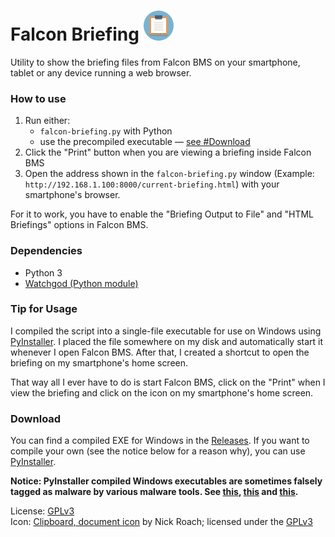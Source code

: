 # Falcon Briefing ![](https://raw.githubusercontent.com/dglava/falcon-briefing/master/falcon-briefing.png)
Utility to show the briefing files from Falcon BMS on your smartphone,
tablet or any device running a web browser.

### How to use
1. Run either:
   * `falcon-briefing.py` with Python
   * use the precompiled executable — [see #Download](#Download)
2. Click the "Print" button when you are viewing a briefing inside Falcon BMS
3. Open the address shown in the `falcon-briefing.py` window (Example: `http://192.168.1.100:8000/current-briefing.html`)
with your smartphone's browser.

For it to work, you have to enable the "Briefing Output to File" and
"HTML Briefings" options in Falcon BMS.

### Dependencies
* Python 3
* [Watchgod (Python module)](https://github.com/samuelcolvin/watchgod)

### Tip for Usage

I compiled the script into a single-file executable for use on Windows
using [PyInstaller](https://www.pyinstaller.org/). I placed the file somewhere
on my disk and automatically start it whenever I open Falcon BMS. After that, I
created a shortcut to open the briefing on my smartphone's home screen.

That way all I ever have to do is start Falcon BMS, click on the "Print"
when I view the briefing and click on the icon on my smartphone's home screen.

### Download
You can find a compiled EXE for Windows in the [Releases](https://github.com/dglava/falcon-briefing/releases).
If you want to compile your own (see the notice below for a reason why),
you can use [PyInstaller](https://www.pyinstaller.org/).

**Notice: PyInstaller compiled Windows executables are sometimes falsely
tagged as malware by various malware tools. See [this](https://github.com/pyinstaller/pyinstaller/issues?q=is%3Aissue+virus+is%3Aclosed),
[this](https://stackoverflow.com/questions/43777106/program-made-with-pyinstaller-now-seen-as-a-trojan-horse-by-avg)
and [this](https://www.reddit.com/r/Python/comments/9ri81s/my_pyinstallercompiled_exe_progs_are_victims_of/).**

License: [GPLv3](http://www.gnu.org/licenses/gpl-3.0.html)  
Icon: [Clipboard, document icon](https://www.iconfinder.com/icons/1055091/clipboard_document_icon) by Nick Roach;
licensed under the [GPLv3](http://www.gnu.org/licenses/gpl-3.0.html)
